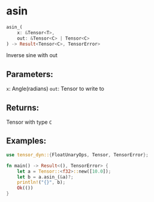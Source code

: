 # asin
```rust
asin_(
    x: &Tensor<T>, 
    out: &Tensor<C> | Tensor<C>
) -> Result<Tensor<C>, TensorError>
```
Inverse sine with out
## Parameters:
`x`: Angle(radians)
`out`: Tensor to write to
## Returns:
Tensor with type `C`
## Examples:
```rust
use tensor_dyn::{FloatUnaryOps, Tensor, TensorError};

fn main() -> Result<(), TensorError> {
    let a = Tensor::<f32>::new([10.0]);
    let b = a.asin_(&a)?;
    println!("{}", b);
    Ok(())
}
```